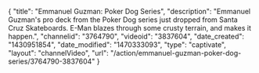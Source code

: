 {
    "title": "Emmanuel Guzman: Poker Dog Series",
    "description": "Emmanuel Guzman's pro deck from the Poker Dog series just dropped from Santa Cruz Skateboards. E-Man blazes through some crusty terrain, and makes it happen.",
    "channelid": "3764790",
    "videoid": "3837604",
    "date_created": "1430951854",
    "date_modified": "1470333093",
    "type": "captivate",
    "layout": "channelVideo",
    "url": "\/action\/emmanuel-guzman-poker-dog-series\/3764790-3837604"
}